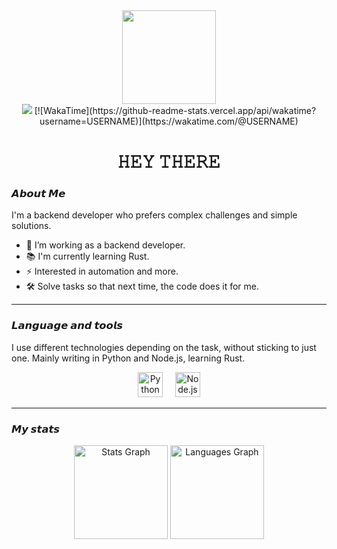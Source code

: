 <div align="center">
  <img height="150" src="https://media.tenor.com/E8ihcPJQxpsAAAAi/coffee-skeleton.gif" />
</div>

<div align="center">
  <img src="https://visitor-badge.laobi.icu/badge?page_id=habo3hnk.habo3hnk&" />
  [![WakaTime](https://github-readme-stats.vercel.app/api/wakatime?username=USERNAME)](https://wakatime.com/@USERNAME)

</div>

<h1 align="center">𝙷𝙴𝚈 𝚃𝙷𝙴𝚁𝙴</h1>


### 𝘼𝙗𝙤𝙪𝙩 𝙈𝙚 

I'm a backend developer who prefers complex challenges and simple solutions.  

- 🔭 I’m working as a backend developer.  
- 📚 I'm currently learning Rust.  
- ⚡ Interested in automation and more.  
- 🛠 Solve tasks so that next time, the code does it for me.


---
### 𝙇𝙖𝙣𝙜𝙪𝙖𝙜𝙚 𝙖𝙣𝙙 𝙩𝙤𝙤𝙡𝙨  

I use different technologies depending on the task, without sticking to just one. Mainly writing in Python and Node.js, learning Rust.  

<div align="center">
  <img src="https://cdn.jsdelivr.net/gh/devicons/devicon/icons/python/python-original.svg" height="40" alt="Python" />
  <img width="12" />
  <img src="https://cdn.jsdelivr.net/gh/devicons/devicon/icons/nodejs/nodejs-original.svg" height="40" alt="Node.js" />
</div>


---
### 𝙈𝙮 𝙨𝙩𝙖𝙩𝙨

<div align="center">
  <img src="https://github-readme-stats.vercel.app/api?username=habo3hnk&hide_title=true&hide_rank=true&show_icons=true&include_all_commits=false&count_private=false&disable_animations=false&theme=tokyonight&locale=en&hide_border=true&order=1" height="150" alt="Stats Graph" />
  <img src="https://github-readme-stats.vercel.app/api/top-langs?username=habo3hnk&locale=en&hide_title=true&layout=compact&card_width=320&langs_count=10&theme=tokyonight&hide_border=true&order=2" height="150" alt="Languages Graph" />
</div>
